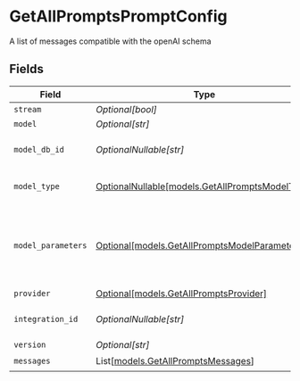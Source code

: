 # GetAllPromptsPromptConfig

A list of messages compatible with the openAI schema


## Fields

| Field                                                                                      | Type                                                                                       | Required                                                                                   | Description                                                                                |
| ------------------------------------------------------------------------------------------ | ------------------------------------------------------------------------------------------ | ------------------------------------------------------------------------------------------ | ------------------------------------------------------------------------------------------ |
| `stream`                                                                                   | *Optional[bool]*                                                                           | :heavy_minus_sign:                                                                         | N/A                                                                                        |
| `model`                                                                                    | *Optional[str]*                                                                            | :heavy_minus_sign:                                                                         | N/A                                                                                        |
| `model_db_id`                                                                              | *OptionalNullable[str]*                                                                    | :heavy_minus_sign:                                                                         | The id of the resource                                                                     |
| `model_type`                                                                               | [OptionalNullable[models.GetAllPromptsModelType]](../models/getallpromptsmodeltype.md)     | :heavy_minus_sign:                                                                         | The modality of the model                                                                  |
| `model_parameters`                                                                         | [Optional[models.GetAllPromptsModelParameters]](../models/getallpromptsmodelparameters.md) | :heavy_minus_sign:                                                                         | Model Parameters: Not all parameters apply to every model                                  |
| `provider`                                                                                 | [Optional[models.GetAllPromptsProvider]](../models/getallpromptsprovider.md)               | :heavy_minus_sign:                                                                         | N/A                                                                                        |
| `integration_id`                                                                           | *OptionalNullable[str]*                                                                    | :heavy_minus_sign:                                                                         | The id of the resource                                                                     |
| `version`                                                                                  | *Optional[str]*                                                                            | :heavy_minus_sign:                                                                         | N/A                                                                                        |
| `messages`                                                                                 | List[[models.GetAllPromptsMessages](../models/getallpromptsmessages.md)]                   | :heavy_check_mark:                                                                         | N/A                                                                                        |